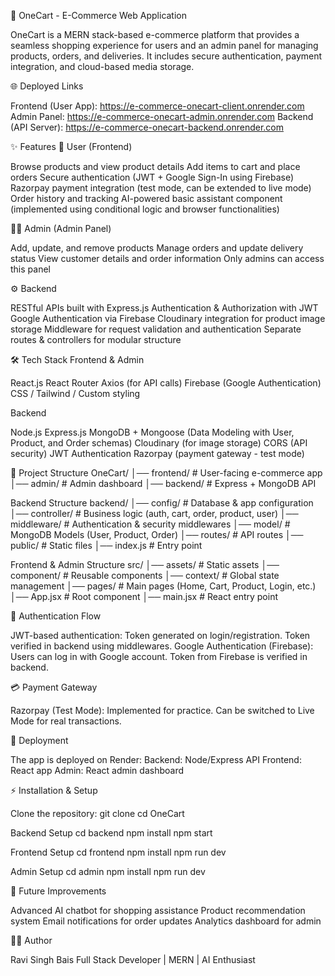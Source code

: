 🛒 OneCart - E-Commerce Web Application

OneCart is a MERN stack-based e-commerce platform that provides a seamless shopping experience for users and an admin panel for managing products, orders, and deliveries.
It includes secure authentication, payment integration, and cloud-based media storage.

🌐 Deployed Links

Frontend (User App): https://e-commerce-onecart-client.onrender.com
Admin Panel: https://e-commerce-onecart-admin.onrender.com
Backend (API Server): https://e-commerce-onecart-backend.onrender.com

✨ Features
👥 User (Frontend)

Browse products and view product details
Add items to cart and place orders
Secure authentication (JWT + Google Sign-In using Firebase)
Razorpay payment integration (test mode, can be extended to live mode)
Order history and tracking
AI-powered basic assistant component (implemented using conditional logic and browser functionalities)

👨‍💼 Admin (Admin Panel)

Add, update, and remove products
Manage orders and update delivery status
View customer details and order information
Only admins can access this panel

⚙️ Backend

RESTful APIs built with Express.js
Authentication & Authorization with JWT
Google Authentication via Firebase
Cloudinary integration for product image storage
Middleware for request validation and authentication
Separate routes & controllers for modular structure

🛠️ Tech Stack
Frontend & Admin

React.js
React Router
Axios (for API calls)
Firebase (Google Authentication)
CSS / Tailwind / Custom styling

Backend

Node.js
Express.js
MongoDB + Mongoose (Data Modeling with User, Product, and Order schemas)
Cloudinary (for image storage)
CORS (API security)
JWT Authentication
Razorpay (payment gateway - test mode)

📂 Project Structure
OneCart/
│── frontend/      # User-facing e-commerce app
│── admin/         # Admin dashboard
│── backend/       # Express + MongoDB API

Backend Structure
backend/
│── config/         # Database & app configuration
│── controller/     # Business logic (auth, cart, order, product, user)
│── middleware/     # Authentication & security middlewares
│── model/          # MongoDB Models (User, Product, Order)
│── routes/         # API routes
│── public/         # Static files
│── index.js        # Entry point

Frontend & Admin Structure
src/
│── assets/         # Static assets
│── component/      # Reusable components
│── context/        # Global state management
│── pages/          # Main pages (Home, Cart, Product, Login, etc.)
│── App.jsx         # Root component
│── main.jsx        # React entry point

🔐 Authentication Flow

JWT-based authentication:
Token generated on login/registration.
Token verified in backend using middlewares.
Google Authentication (Firebase):
Users can log in with Google account.
Token from Firebase is verified in backend.

💳 Payment Gateway

Razorpay (Test Mode): Implemented for practice.
Can be switched to Live Mode for real transactions.

🚀 Deployment

The app is deployed on Render:
Backend: Node/Express API
Frontend: React app
Admin: React admin dashboard

⚡ Installation & Setup

Clone the repository:
git clone <your-repo-url>
cd OneCart

Backend Setup
cd backend
npm install
npm start

Frontend Setup
cd frontend
npm install
npm run dev

Admin Setup
cd admin
npm install
npm run dev

📌 Future Improvements

Advanced AI chatbot for shopping assistance
Product recommendation system
Email notifications for order updates
Analytics dashboard for admin

👨‍💻 Author

Ravi Singh Bais
Full Stack Developer | MERN | AI Enthusiast
